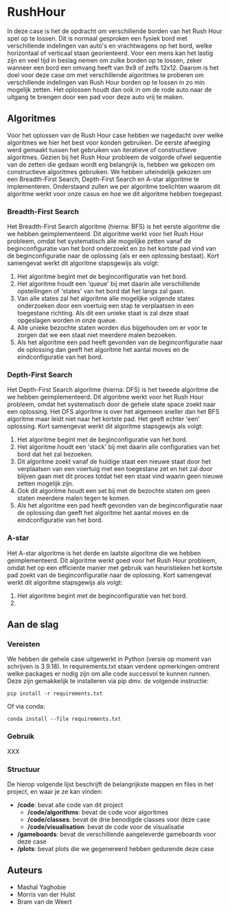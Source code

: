 # RushHour

In deze case is het de opdracht om verschillende borden van het Rush Hour spel op te lossen. Dit is normaal gesproken een fysiek bord met verschillende indelingen van auto's en vrachtwagens op het bord, welke horizontaal of verticaal staan georienteerd. Voor een mens kan het lastig zijn en veel tijd in beslag nemen om zulke borden op te lossen, zeker wanneer een bord een omvang heeft van 9x9 of zelfs 12x12. Daarom is het doel voor deze case om met verschillende algoritmes te proberen om verschillende indelingen van Rush Hour borden op te lossen in zo min mogelijk zetten. Het oplossen houdt dan ook in om de rode auto naar de uitgang te brengen door een pad voor deze auto vrij te maken.

## Algoritmes

Voor het oplossen van de Rush Hour case hebben we nagedacht over welke algoritmes we hier het best voor konden gebruiken. De eerste afweging werd gemaakt tussen het gebruiken van iteratieve of constructieve algoritmes. Gezien bij het Rush Hour probleem de volgorde ofwel sequentie van de zetten die gedaan wordt erg belangrijk is, hebben we gekozen om constructieve algoritmes gebruiken. We hebben uiteindelijk gekozen om een Breadth-First Search, Depth-First Search en A-star algoritme te implementeren. Onderstaand zullen we per algoritme toelichten waarom dit algoritme werkt voor onze casus en hoe we dit algoritme hebben toegepast.

### Breadth-First Search
Het Breadth-First Search algoritme (hierna: BFS) is het eerste algoritme die we hebben geimplementeerd. Dit algoritme werkt voor het Rush Hour probleem, omdat het systematisch alle mogelijke zetten vanaf de beginconfiguratie van het bord onderzoekt en zo het kortste pad vind van de beginconfiguratie naar de oplossing (als er een oplossing bestaat). Kort samengevat werkt dit algoritme stapsgewijs als volgt:
1. Het algoritme begint met de beginconfiguratie van het bord.
2. Het algoritme houdt een 'queue' bij met daarin alle verschillende opstellingen of 'states' van het bord dat het langs zal gaan.
3. Van alle states zal het algoritme alle mogelijke volgende states onderzoeken door een voertuig een stap te verplaatsen in een toegestane richting. Als dit een unieke staat is zal deze staat opgeslagen worden in onze queue.
4. Alle unieke bezochte staten worden dus bijgehouden om er voor te zorgen dat we een staat niet meerdere malen bezoeken.
5. Als het algoritme een pad heeft gevonden van de beginconfiguratie naar de oplossing dan geeft het algoritme het aantal moves en de eindconfiguratie van het bord.

### Depth-First Search
Het Depth-First Search algoritme (hierna: DFS) is het tweede algoritme die we hebben geimplementeerd. Dit algoritme werkt voor het Rush Hour probleem, omdat het systematisch door de gehele state space zoekt naar een oplossing. Het DFS algoritme is over het algemeen sneller dan het BFS algoritme maar leidt niet naar het kortste pad. Het geeft echter 'een' oplossing. Kort samengevat werkt dit algoritme stapsgewijs als volgt:
1. Het algoritme begint met de beginconfiguratie van het bord.
2. Het algoritme houdt een 'stack' bij met daarin alle configuraties van het bord dat het zal bezoeken.
3. Dit algoritme zoekt vanaf de huidige staat een nieuwe staat door het verplaatsen van een voertuig met een toegestane zet en het zal door blijven gaan met dit proces totdat het een staat vind waarin geen nieuwe zetten mogelijk zijn.
4. Ook dit algoritme houdt een set bij met de bezochte staten om geen staten meerdere malen tegen te komen.
5. Als het algoritme een pad heeft gevonden van de beginconfiguratie naar de oplossing dan geeft het algoritme het aantal moves en de eindconfiguratie van het bord.

### A-star
Het A-star algoritme is het derde en laatste algoritme die we hebben geimplementeerd. Dit algoritme werkt goed voor het Rush Hour probleem, omdat het op een efficiente manier met gebruik van heuristieken het kortste pad zoekt van de beginconfiguratie naar de oplossing. Kort samengevat werkt dit algoritme stapsgewijs als volgt:
1. Het algoritme begint met de beginconfiguratie van het bord.
2. 

## Aan de slag

### Vereisten

We hebben de gehele case uitgewerkt in Python (versie op moment van schrijven is 3.9.18). In requirements.txt staan verdere opmerkingen omtrent welke packages er nodig zijn om alle code succesvol te kunnen runnen. Deze zijn gemakkelijk te installeren via pip dmv. de volgende instructie:

```
pip install -r requirements.txt
```

Of via conda:

```
conda install --file requirements.txt
```

### Gebruik

XXX

### Structuur

De hierop volgende lijst beschrijft de belangrijkste mappen en files in het project, en waar je ze kan vinden:

- **/code**: bevat alle code van dit project
  - **/code/algorithms**: bevat de code voor algoritmes
  - **/code/classes**: bevat de drie benodigde classes voor deze case
  - **/code/visualisation**: bevat de code voor de visualisatie
- **/gameboards**: bevat de verschillende aangeleverde gameboards voor deze case
- **/plots**: bevat plots die we gegenereerd hebben gedurende deze case

## Auteurs
  - Mashal Yaghobie
  - Morris van der Hulst
  - Bram van de Weert
